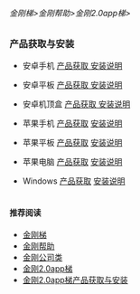 ###### 金刚梯>金刚帮助>金刚2.0app梯>
### 产品获取与安装

  - 安卓手机 [产品获取](https://github.com/a2zitpro/web/blob/master/kkvpn2.0_product_android_phone.md)[ 安装说明   ](https://github.com/a2zitpro/web/blob/master/kkvpn2.0_installationnotes_android_phone.md)
  - 安卓平板 [产品获取](https://github.com/a2zitpro/web/blob/master/kkvpn2.0_product_android_pad.md)[ 安装说明     ](https://github.com/a2zitpro/web/blob/master/kkvpn2.0_installationnotes_android_pad.md)
  - 安卓机顶盒 [产品获取](https://github.com/a2zitpro/web/blob/master/kkvpn2.0_product_android_tvbox.md)[ 安装说明  ](https://github.com/a2zitpro/web/blob/master/kkvpn2.0_installationnotes_android_tvbox.md)

  - 苹果手机 [产品获取](https://github.com/a2zitpro/web/blob/master/kkvpn2.0_product_ios_iphone.md) [ 安装说明 ](https://github.com/a2zitpro/web/blob/master/kkvpn2.0_installationnotes_ios_iphone.md)
  - 苹果平板 [产品获取](https://github.com/a2zitpro/web/blob/master/kkvpn2.0_product_ios_ipad.md) [ 安装说明 ](https://github.com/a2zitpro/web/blob/master/kkvpn2.0_installationnotes_ios_ipad.md)
  - 苹果电脑 [产品获取](https://github.com/a2zitpro/web/blob/master/kkvpn2.0_product_macos.md) [ 安装说明 ](https://github.com/a2zitpro/web/blob/master/kkvpn2.0_installationnotes_macos.md)

  - Windows [产品获取](https://github.com/a2zitpro/web/blob/master/kkvpn2.0_product_win.md) [安装说明](https://github.com/a2zitpro/web/blob/master/kkvpn2.0_installationnotes_win.md)<br><br>

#### 推荐阅读

- [金刚梯](https://github.com/a2zitpro/web/blob/master/dlb.md)
- [金刚帮助](https://github.com/a2zitpro/web/blob/master/list_helpkkvpn.md)
- [金刚公司类](https://github.com/a2zitpro/web/blob/master/list_a2zitpro.md)
- [金刚2.0app梯](https://github.com/a2zitpro/web/blob/master/list_helpkkvpn2.0.md)
- [金刚2.0app梯产品获取与安装](https://github.com/a2zitpro/web/blob/master/list_kkproducts2.0.md)
